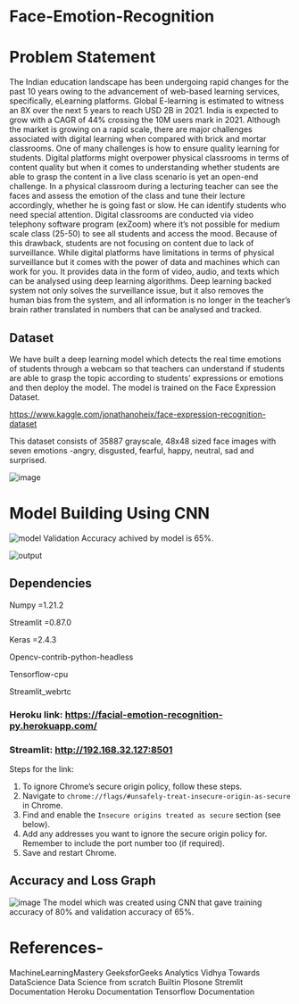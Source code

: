 # Face-Emotion-Recognition
# Problem Statement
The Indian education landscape has been undergoing rapid changes for the past 10 years owing to
the advancement of web-based learning services, specifically, eLearning platforms.
Global E-learning is estimated to witness an 8X over the next 5 years to reach USD 2B in 2021. India
is expected to grow with a CAGR of 44% crossing the 10M users mark in 2021. Although the market
is growing on a rapid scale, there are major challenges associated with digital learning when
compared with brick and mortar classrooms. One of many challenges is how to ensure quality
learning for students. Digital platforms might overpower physical classrooms in terms of content
quality but when it comes to understanding whether students are able to grasp the content in a live
class scenario is yet an open-end challenge.
In a physical classroom during a lecturing teacher can see the faces and assess the emotion of the
class and tune their lecture accordingly, whether he is going fast or slow. He can identify students who
need special attention. Digital classrooms are conducted via video telephony software program (exZoom) where it’s not possible for medium scale class (25-50) to see all students and access the
mood. Because of this drawback, students are not focusing on content due to lack of surveillance.
While digital platforms have limitations in terms of physical surveillance but it comes with the power of
data and machines which can work for you. It provides data in the form of video, audio, and texts
which can be analysed using deep learning algorithms. Deep learning backed system not only solves
the surveillance issue, but it also removes the human bias from the system, and all information is no
longer in the teacher’s brain rather translated in numbers that can be analysed and tracked.

## Dataset
We have built a deep learning model which detects the real time emotions of students through a webcam so that teachers can understand if students are able to grasp the topic according to students' expressions or emotions and then deploy the model. The model is trained on the Face Expression Dataset.

https://www.kaggle.com/jonathanoheix/face-expression-recognition-dataset

This dataset consists of 35887 grayscale, 48x48 sized face images with seven emotions -angry, disgusted, fearful, happy, neutral, sad and surprised.

![image](https://user-images.githubusercontent.com/85746056/146337953-022092b3-7949-4b4d-a752-a080390fdd91.png)
#  Model Building Using CNN
![model](https://user-images.githubusercontent.com/85746056/146340046-299eb139-58a5-439f-a011-c62e4e8515f6.png)
Validation Accuracy achived by model is 65%.

![output](https://user-images.githubusercontent.com/85746056/146340966-1784d293-b84d-44d1-a9ef-1f89eaef5547.png)
## Dependencies
Numpy =1.21.2

Streamlit =0.87.0

Keras =2.4.3

Opencv-contrib-python-headless

Tensorflow-cpu

Streamlit_webrtc

### Heroku link: https://facial-emotion-recognition-py.herokuapp.com/ 
### Streamlit:  http://192.168.32.127:8501 

Steps for the link: 
1. To ignore Chrome’s secure origin policy, follow these steps.
2. Navigate to `chrome://flags/#unsafely-treat-insecure-origin-as-secure` in Chrome.
3. Find and enable the `Insecure origins treated as secure` section (see below).
4. Add any addresses you want to ignore the secure origin policy for. Remember to include the port number too (if required).
5. Save and restart Chrome.

## Accuracy and Loss Graph
![image](https://user-images.githubusercontent.com/85746056/146380609-e4c175e5-9f26-4b6b-8595-c962d6e7acd7.png)
The model which was created using CNN that gave training accuracy of 80% and validation accuracy of 65%. 

# References-
MachineLearningMastery 
GeeksforGeeks
Analytics Vidhya
Towards DataScience
Data Science from scratch
Builtin
Plosone
Stremlit Documentation
Heroku Documentation
Tensorflow Documentation


